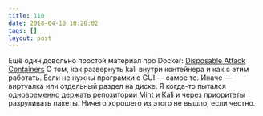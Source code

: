 ```yaml
---
title: 110
date: 2018-04-10 10:20:02
tags: []
layout: post
---
```


Ещё один довольно простой материал про Docker:
[Disposable Attack Containers](https://blog.zsec.uk/ltr101-dac/)
О том, как развернуть kali внутри контейнера и как с этим работать. Если не нужны програмки с GUI — самое то. Иначе — виртуалка или отдельный раздел на диске. Я когда-то пытался одновременно держать репозитории Mint и Kali и через приоритеты разруливать пакеты. Ничего хорошего из этого не вышло, если честно.
